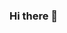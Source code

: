 ### Hi there 👋

<!--
**Nerbles1/Nerbles1** is a ✨ _special_ ✨ repository because its `README.md` (this file) appears on your GitHub profile.

Here are some ideas to get you started:

- 🔭 I’m currently working on Nothing
- 🌱 I’m currently learning Java and GDscript
- 👯 I’m looking to collaborate on nothing
- 🤔 I’m looking for help with nothing
- 💬 Ask me about nothing 
- 📫 How to reach me: nerbles123#0153 on discord
- 😄 Pronouns: he/him
-->

